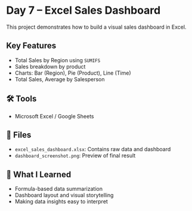 # Day 7 – Excel Sales Dashboard
This project demonstrates how to build a visual sales dashboard in Excel.

## Key Features
- Total Sales by Region using `SUMIFS`
- Sales breakdown by product
- Charts: Bar (Region), Pie (Product), Line (Time)
- Total Sales, Average by Salesperson

## 🛠 Tools
- Microsoft Excel / Google Sheets

## 📂 Files
- `excel_sales_dashboard.xlsx`: Contains raw data and dashboard
- `dashboard_screenshot.png`: Preview of final result

## 🧠 What I Learned
- Formula-based data summarization
- Dashboard layout and visual storytelling
- Making data insights easy to interpret
